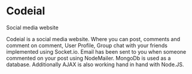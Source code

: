 # Codeial
 Social media website


Codeial is a social media website. Where you can post, comments and comment on comment, User Profile, Group chat with your friends implemented using Socket.io. Email has been sent to you when someone commented on your post using NodeMailer. MongoDb is used as a database. Additionally AJAX is also working hand in hand with Node.JS.
